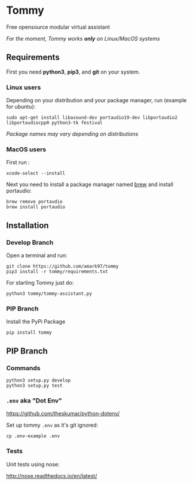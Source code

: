 # Tommy
Free opensource modular virtual assistant

*For the moment, Tommy works __only__ on Linux/MacOS systems*

## Requirements

First you need __python3__, __pip3__, and __git__ on your system.

### Linux users

Depending on your distribution and your package manager, run (example for ubuntu):

`
sudo apt-get install libasound-dev portaudio19-dev libportaudio2 libportaudiocpp0 python3-tk festival
`

*Package names may vary depending on distributions*

### MacOS users

First run :

`
xcode-select --install
`

Next you need to install a package manager named [brew](http://brew.sh/) and install portaudio:

```
brew remove portaudio
brew install portaudio
```

## Installation


### Develop Branch
Open a terminal and run:

```
git clone https://github.com/amark97/tommy
pip3 install -r tommy/requirements.txt
```

For starting Tommy just do:

`
python3 tommy/tommy-assistant.py
`


### PIP Branch


Install the PyPi Package
```
pip install tommy

```

## PIP Branch

### Commands

```
python3 setup.py develop
python3 setup.py test
```

### `.env` aka "Dot Env"

https://github.com/theskumar/python-dotenv/

Set up tommy `.env` as it's git ignored:

```
cp .env-example .env
```

### Tests

Unit tests using nose:

http://nose.readthedocs.io/en/latest/
